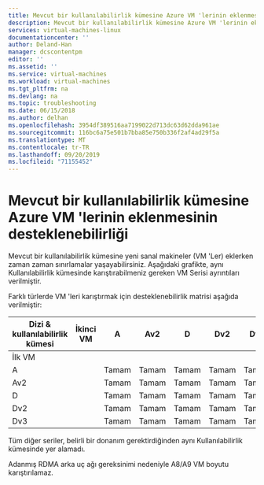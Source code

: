 ```yaml
---
title: Mevcut bir kullanılabilirlik kümesine Azure VM 'lerinin eklenmesinin desteklenebilirliği | Microsoft Docs
description: Mevcut bir kullanılabilirlik kümesine Azure VM 'lerinin eklenmesinin desteklenebilirliği.
services: virtual-machines-linux
documentationcenter: ''
author: Deland-Han
manager: dcscontentpm
editor: ''
ms.assetid: ''
ms.service: virtual-machines
ms.workload: virtual-machines
ms.tgt_pltfrm: na
ms.devlang: na
ms.topic: troubleshooting
ms.date: 06/15/2018
ms.author: delhan
ms.openlocfilehash: 3954df389516aa7199022d713dc63d62dda961ae
ms.sourcegitcommit: 116bc6a75e501b7bba85e750b336f2af4ad29f5a
ms.translationtype: MT
ms.contentlocale: tr-TR
ms.lasthandoff: 09/20/2019
ms.locfileid: "71155452"
---
```

# <a name="supportability-of-adding-azure-vms-to-an-existing-availability-set"></a>Mevcut bir kullanılabilirlik kümesine Azure VM 'lerinin eklenmesinin desteklenebilirliği

Mevcut bir kullanılabilirlik kümesine yeni sanal makineler (VM 'Ler) eklerken zaman zaman sınırlamalar yaşayabilirsiniz. Aşağıdaki grafikte, aynı Kullanılabilirlik kümesinde karıştırabilmeniz gereken VM Serisi ayrıntıları verilmiştir.

Farklı türlerde VM 'leri karıştırmak için desteklenebilirlik matrisi aşağıda verilmiştir:

Dizi & kullanılabilirlik kümesi|İkinci VM|A|Av2|D|Dv2|Dv3|
|---|---|---|---|---|---|---|
|İlk VM|||||||
|A||Tamam|Tamam|Tamam|Tamam|Tamam|
|Av2||Tamam|Tamam|Tamam|Tamam|Tamam|
|D||Tamam|Tamam|Tamam|Tamam|Tamam|
|Dv2||Tamam|Tamam|Tamam|Tamam|Tamam|
|Dv3||Tamam|Tamam|Tamam|Tamam|Tamam|

Tüm diğer seriler, belirli bir donanım gerektirdiğinden aynı Kullanılabilirlik kümesinde yer alamadı.

Adanmış RDMA arka uç ağı gereksinimi nedeniyle A8/A9 VM boyutu karıştırılamaz.
